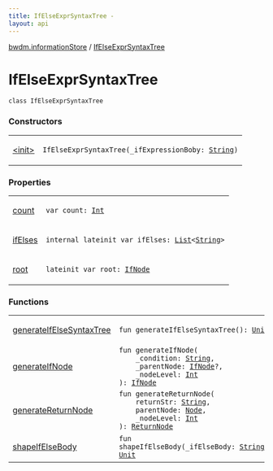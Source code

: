 ```yaml
---
title: IfElseExprSyntaxTree - 
layout: api
---
```


<div class='api-docs-breadcrumbs'><a href="../index.html">bwdm.informationStore</a> / <a href="./index.html">IfElseExprSyntaxTree</a></div>

# IfElseExprSyntaxTree

<div class="signature"><code><span class="keyword">class </span><span class="identifier">IfElseExprSyntaxTree</span></code></div>

### Constructors

<table class="api-docs-table">
<tbody>
<tr>
<td markdown="1">

<a href="-init-.html">&lt;init&gt;</a>


</td>
<td markdown="1">
<div class="signature"><code><span class="identifier">IfElseExprSyntaxTree</span><span class="symbol">(</span><span class="parameterName" id="bwdm.informationStore.IfElseExprSyntaxTree$<init>(kotlin.String)/_ifExpressionBoby">_ifExpressionBoby</span><span class="symbol">:</span>&nbsp;<a href="https://kotlinlang.org/api/latest/jvm/stdlib/kotlin/-string/index.html"><span class="identifier">String</span></a><span class="symbol">)</span></code></div>

</td>
</tr>
</tbody>
</table>

### Properties

<table class="api-docs-table">
<tbody>
<tr>
<td markdown="1">

<a href="count.html">count</a>


</td>
<td markdown="1">
<div class="signature"><code><span class="keyword">var </span><span class="identifier">count</span><span class="symbol">: </span><a href="https://kotlinlang.org/api/latest/jvm/stdlib/kotlin/-int/index.html"><span class="identifier">Int</span></a></code></div>

</td>
</tr>
<tr>
<td markdown="1">

<a href="if-elses.html">ifElses</a>


</td>
<td markdown="1">
<div class="signature"><code><span class="keyword">internal</span> <span class="keyword">lateinit</span> <span class="keyword">var </span><span class="identifier">ifElses</span><span class="symbol">: </span><a href="https://kotlinlang.org/api/latest/jvm/stdlib/kotlin.collections/-list/index.html"><span class="identifier">List</span></a><span class="symbol">&lt;</span><a href="https://kotlinlang.org/api/latest/jvm/stdlib/kotlin/-string/index.html"><span class="identifier">String</span></a><span class="symbol">&gt;</span></code></div>

</td>
</tr>
<tr>
<td markdown="1">

<a href="root.html">root</a>


</td>
<td markdown="1">
<div class="signature"><code><span class="keyword">lateinit</span> <span class="keyword">var </span><span class="identifier">root</span><span class="symbol">: </span><a href="../-if-node/index.html"><span class="identifier">IfNode</span></a></code></div>

</td>
</tr>
</tbody>
</table>

### Functions

<table class="api-docs-table">
<tbody>
<tr>
<td markdown="1">

<a href="generate-if-else-syntax-tree.html">generateIfElseSyntaxTree</a>


</td>
<td markdown="1">
<div class="signature"><code><span class="keyword">fun </span><span class="identifier">generateIfElseSyntaxTree</span><span class="symbol">(</span><span class="symbol">)</span><span class="symbol">: </span><a href="https://kotlinlang.org/api/latest/jvm/stdlib/kotlin/-unit/index.html"><span class="identifier">Unit</span></a></code></div>

</td>
</tr>
<tr>
<td markdown="1">

<a href="generate-if-node.html">generateIfNode</a>


</td>
<td markdown="1">
<div class="signature"><code><span class="keyword">fun </span><span class="identifier">generateIfNode</span><span class="symbol">(</span><br/>&nbsp;&nbsp;&nbsp;&nbsp;<span class="parameterName" id="bwdm.informationStore.IfElseExprSyntaxTree$generateIfNode(kotlin.String, bwdm.informationStore.IfNode, kotlin.Int)/_condition">_condition</span><span class="symbol">:</span>&nbsp;<a href="https://kotlinlang.org/api/latest/jvm/stdlib/kotlin/-string/index.html"><span class="identifier">String</span></a><span class="symbol">, </span><br/>&nbsp;&nbsp;&nbsp;&nbsp;<span class="parameterName" id="bwdm.informationStore.IfElseExprSyntaxTree$generateIfNode(kotlin.String, bwdm.informationStore.IfNode, kotlin.Int)/_parentNode">_parentNode</span><span class="symbol">:</span>&nbsp;<a href="../-if-node/index.html"><span class="identifier">IfNode</span></a><span class="symbol">?</span><span class="symbol">, </span><br/>&nbsp;&nbsp;&nbsp;&nbsp;<span class="parameterName" id="bwdm.informationStore.IfElseExprSyntaxTree$generateIfNode(kotlin.String, bwdm.informationStore.IfNode, kotlin.Int)/_nodeLevel">_nodeLevel</span><span class="symbol">:</span>&nbsp;<a href="https://kotlinlang.org/api/latest/jvm/stdlib/kotlin/-int/index.html"><span class="identifier">Int</span></a><br/><span class="symbol">)</span><span class="symbol">: </span><a href="../-if-node/index.html"><span class="identifier">IfNode</span></a></code></div>

</td>
</tr>
<tr>
<td markdown="1">

<a href="generate-return-node.html">generateReturnNode</a>


</td>
<td markdown="1">
<div class="signature"><code><span class="keyword">fun </span><span class="identifier">generateReturnNode</span><span class="symbol">(</span><br/>&nbsp;&nbsp;&nbsp;&nbsp;<span class="parameterName" id="bwdm.informationStore.IfElseExprSyntaxTree$generateReturnNode(kotlin.String, bwdm.informationStore.Node, kotlin.Int)/returnStr">returnStr</span><span class="symbol">:</span>&nbsp;<a href="https://kotlinlang.org/api/latest/jvm/stdlib/kotlin/-string/index.html"><span class="identifier">String</span></a><span class="symbol">, </span><br/>&nbsp;&nbsp;&nbsp;&nbsp;<span class="parameterName" id="bwdm.informationStore.IfElseExprSyntaxTree$generateReturnNode(kotlin.String, bwdm.informationStore.Node, kotlin.Int)/parentNode">parentNode</span><span class="symbol">:</span>&nbsp;<a href="../-node/index.html"><span class="identifier">Node</span></a><span class="symbol">, </span><br/>&nbsp;&nbsp;&nbsp;&nbsp;<span class="parameterName" id="bwdm.informationStore.IfElseExprSyntaxTree$generateReturnNode(kotlin.String, bwdm.informationStore.Node, kotlin.Int)/_nodeLevel">_nodeLevel</span><span class="symbol">:</span>&nbsp;<a href="https://kotlinlang.org/api/latest/jvm/stdlib/kotlin/-int/index.html"><span class="identifier">Int</span></a><br/><span class="symbol">)</span><span class="symbol">: </span><a href="../-return-node/index.html"><span class="identifier">ReturnNode</span></a></code></div>

</td>
</tr>
<tr>
<td markdown="1">

<a href="shape-if-else-body.html">shapeIfElseBody</a>


</td>
<td markdown="1">
<div class="signature"><code><span class="keyword">fun </span><span class="identifier">shapeIfElseBody</span><span class="symbol">(</span><span class="parameterName" id="bwdm.informationStore.IfElseExprSyntaxTree$shapeIfElseBody(kotlin.String)/_ifElseBody">_ifElseBody</span><span class="symbol">:</span>&nbsp;<a href="https://kotlinlang.org/api/latest/jvm/stdlib/kotlin/-string/index.html"><span class="identifier">String</span></a><span class="symbol">)</span><span class="symbol">: </span><a href="https://kotlinlang.org/api/latest/jvm/stdlib/kotlin/-unit/index.html"><span class="identifier">Unit</span></a></code></div>

</td>
</tr>
</tbody>
</table>
